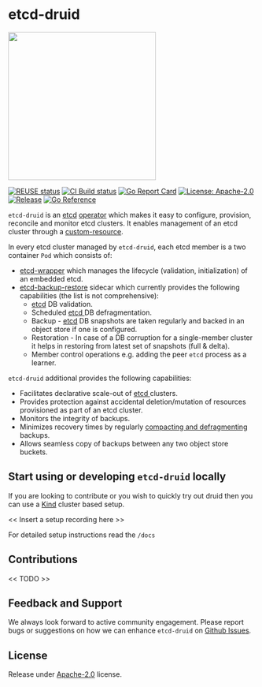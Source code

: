 # etcd-druid

<image src="logo/etcd-druid-logo.png" style="width:300px"></image>

[![REUSE status](https://api.reuse.software/badge/github.com/gardener/etcd-druid)](https://api.reuse.software/info/github.com/gardener/etcd-druid)
[![CI Build status](https://concourse.ci.gardener.cloud/api/v1/teams/gardener/pipelines/etcd-druid-master/jobs/master-head-update-job/badge)](https://concourse.ci.gardener.cloud/teams/gardener/pipelines/etcd-druid-master/jobs/master-head-update-job)
[![Go Report Card](https://goreportcard.com/badge/github.com/gardener/etcd-druid)](https://goreportcard.com/report/github.com/gardener/etcd-druid)
[![License: Apache-2.0](https://img.shields.io/badge/License-Apache--2.0-blue.svg)](LICENSE)
[![Release](https://img.shields.io/github/v/release/gardener/etcd-druid.svg?style=flat)](https://github.com/gardener/etcd-druid)
[![Go Reference](https://pkg.go.dev/badge/github.com/gardener/etcd-druid.svg)](https://pkg.go.dev/github.com/gardener/etcd-druid)

`etcd-druid` is an [etcd](https://github.com/etcd-io/etcd) [operator](https://kubernetes.io/docs/concepts/extend-kubernetes/operator/) which makes it easy to configure, provision, reconcile and monitor etcd clusters. It enables management of an etcd cluster through a [custom-resource](config/crd/bases/crd-druid.gardener.cloud_etcds.yaml). 

In every etcd cluster managed by `etcd-druid`, each etcd member is a two container `Pod` which consists of:
- [etcd-wrapper](https://github.com/gardener/etcd-wrapper) which manages the lifecycle (validation, initialization) of an embedded etcd.
- [etcd-backup-restore](https://github.com/gardener/etcd-backup-restore) sidecar which currently provides the following capabilities (the list is not comprehensive):
  - [etcd](https://github.com/etcd-io/etcd) DB validation.
  - Scheduled [etcd ](https://github.com/etcd-io/etcd)DB defragmentation.
  - Backup - [etcd](https://github.com/etcd-io/etcd) DB snapshots are taken regularly and backed in an object store if one is configured.
  - Restoration - In case of a DB corruption for a single-member cluster it helps in restoring from latest set of snapshots (full & delta).
  - Member control operations e.g. adding the peer `etcd` process as a learner.

`etcd-druid` additional provides the following capabilities:
* Facilitates declarative scale-out of [etcd ](https://github.com/etcd-io/etcd) clusters.
* Provides protection against accidental deletion/mutation of resources provisioned as part of an etcd cluster.
* Monitors the integrity of backups.
* Minimizes recovery times by regularly [compacting and defragmenting](https://etcd.io/docs/v3.4/op-guide/maintenance/) backups.
* Allows seamless copy of backups between any two object store buckets.

## Start using or developing `etcd-druid` locally

If you are looking to contribute or you wish to quickly try out druid then you can use a [Kind](https://kind.sigs.k8s.io/) cluster based setup.

<< Insert a setup recording here >>

For detailed setup instructions read the `/docs` 

## Contributions

<< TODO >>

## Feedback and Support
We always look forward to active community engagement. Please report bugs or suggestions on how we can enhance `etcd-druid` on [Github Issues](https://github.com/gardener/etcd-druid/issues).

## License
Release under [Apache-2.0](https://github.com/gardener/etcd-druid/blob/master/LICENSE) license.
